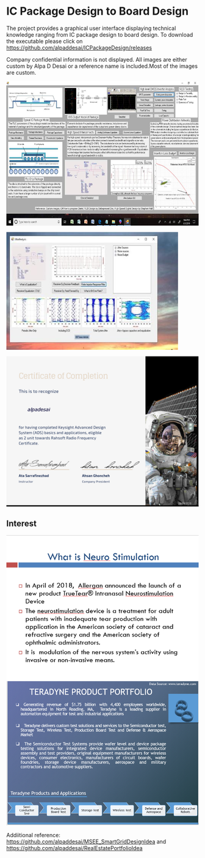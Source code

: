 # IC Package Design to Board Design 

The project provides a graphical user interface displaying technical knowledge ranging from IC package design to board design. 
To download the executable please click on https://github.com/alpaddesai/ICPackageDesign/releases

Company confidential information is not displayed. All images are either custom by Alpa D Desai or a reference name is included.Most of the images are custom. 


![Image of the IC Package Design](ICPackageGUIImage.jpg) 

![Image of the Jitter Graphical User Interface](JitterGUI.jpg)

![Image](RahsoftADScertificate.jpg)

## Interest
![image](image.png)
![image](image1.png)

Addiitional reference: https://github.com/alpaddesai/MSEE_SmartGridDesignIdea and https://github.com/alpaddesai/RealEstatePortfolioIdea
